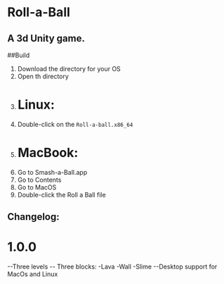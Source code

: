 # Roll-a-Ball
A 3d Unity game.
-----------------
##Build
1. Download the directory for your OS
2. Open th directory
3. # Linux:
4. Double-click on the `Roll-a-ball.x86_64`
5. # MacBook:
6. Go to Smash-a-Ball.app
7. Go to Contents
8. Go to MacOS
9. Double-click the Roll a Ball file

## Changelog:
# 1.0.0
--Three levels
-- Three blocks:
-Lava
-Wall
-Slime
--Desktop support for MacOs and Linux
